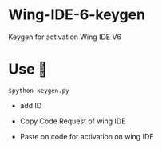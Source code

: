 # Wing-IDE-6-keygen
Keygen for activation Wing IDE V6
# Use 🔧
```
$python keygen.py
```

- add ID
- Copy Code Request of wing IDE 

- Paste on code for activation on wing IDE
